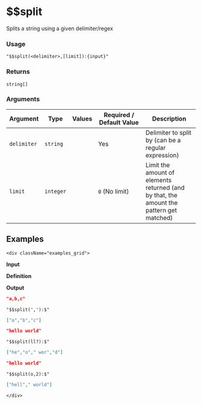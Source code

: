 # $$split

Splits a string using a given delimiter/regex

### Usage
```transformers
"$$split(<delimiter>,[limit]):{input}"
```
### Returns
`string[]`
### Arguments
| Argument    | Type      | Values | Required / Default&nbsp;Value | Description                                                                             |
|-------------|-----------|--------|-------------------------------|-----------------------------------------------------------------------------------------|
| `delimiter` | `string`  |        | Yes                           | Delimiter to split by (can be a regular expression)                                     |
| `limit`     | `integer` |        | `0` (No limit)                | Limit the amount of elements returned (and by that, the amount the pattern get matched) |

## Examples

```mdx-code-block
<div className="examples_grid">
```

**Input**

**Definition**

**Output**


```json
"a,b,c"
```
```transformers
"$$split(','):$"
```
```json
["a","b","c"]
```


```json
"hello world"
```
```transformers
"$$split(ll?):$"
```
```json
["he","o"," wor","d"]
```


```json
"hello world"
```
```transformers
"$$split(o,2):$"
```
```json
["hell"," world"]
```


```mdx-code-block
</div>
```
